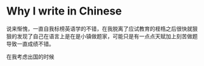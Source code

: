 # Why I write in Chinese

说来惭愧，一直自我标榜英语学的不错，在我脱离了应试教育的桎梏之后很快就狠狠的发现了自己在语言上是在是小镇做题家，可能只是有一点点天赋加上刻苦做题导致一直成绩不错。

在我考虑出国的时候